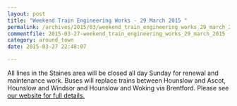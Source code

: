 ```yaml
---
layout: post
title: "Weekend Train Engineering Works - 29 March 2015 "
permalink: /archives/2015/03/weekend_train_engineering_works_29_march_2015.html
commentfile: 2015-03-27-weekend_train_engineering_works_29_march_2015
category: around_town
date: 2015-03-27 22:48:07

---
```


All lines in the Staines area will be closed all day Sunday for renewal and maintenance work. Buses will replace trains between Hounslow and Ascot, Hounslow and Windsor and Hounslow and Woking via Brentford. Please see [our website for full details.](http://www.southwesttrains.co.uk/MarEng2015.aspx)
